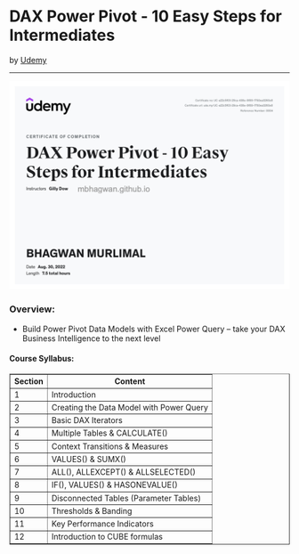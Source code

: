 <h1>DAX Power Pivot - 10 Easy Steps for Intermediates</h1>
by <a href="https://nlbsg.udemy.com/course/dax-power-pivot-10-easy-steps-for-intermediates/learn/lecture/8958572#overview">Udemy</a>
<hr>

<!-- ![Certificate of Completion]() -->

![Certificate of Achievement](/images/DAX_Power_Pivot_10_Easy_Steps_for_Intermediates.jpeg)
 
<h3>Overview:</h3>
<ul>
 <li>Build Power Pivot Data Models with Excel Power Query – take your DAX Business Intelligence to the next level</li>
</ul>

<h4>Course Syllabus:</h4>

<table border="1">
 <tr>
  <th>Section</th>
  <th>Content</th>
 </tr>
 <tr>
  <td>1</td>
  <td>Introduction</td>
 </tr>
 <tr>
  <td>2</td>
  <td>Creating the Data Model with Power Query</td>
 </tr>
 <tr>
  <td>3</td>
  <td>Basic DAX Iterators</td>
 </tr>
 <tr>
  <td>4</td>
  <td>Multiple Tables & CALCULATE()</td>
 </tr>
 <tr>
  <td>5</td>
  <td>Context Transitions & Measures</td>
 </tr>
 <tr>
  <td>6</td>
  <td>VALUES() & SUMX()</td>
 </tr>
 <tr>
  <td>7</td>
  <td>ALL(), ALLEXCEPT() & ALLSELECTED()</td>
 </tr>
 <tr>
  <td>8</td>
  <td>IF(), VALUES() & HASONEVALUE()</td>
 </tr>
 <tr>
  <td>9</td>
  <td>Disconnected Tables (Parameter Tables)</td>
 </tr>
 <tr>
  <td>10</td>
  <td>Thresholds & Banding</td>
 </tr>
 <tr>
  <td>11</td>
  <td>Key Performance Indicators</td>
 </tr>
 <tr>
  <td>12</td>
  <td>Introduction to CUBE formulas</td>
 </tr>
</table>
